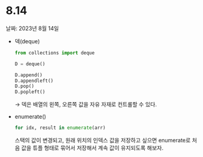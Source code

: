 # 8.14

날짜: 2023년 8월 14일

- 덱(deque)
    
    ```python
    from collections import deque
    
    D = deque()
    
    D.append()
    D.appendleft()
    D.pop()
    D.popleft()
    ```
    
    → 덱은 배열의 왼쪽, 오른쪽 값을 자유 자재로 컨트롤할 수 있다.
    

- enumerate()
    
    ```python
    for idx, result in enumerate(arr)
    ```
    
    스택의 값이 변경되고, 원래 위치의 인덱스 값을 저장하고 싶으면 enumerate로 처음 값을 튜플 형태로 묶어서 저장해서 계속 값이 유지되도록 해보자.
